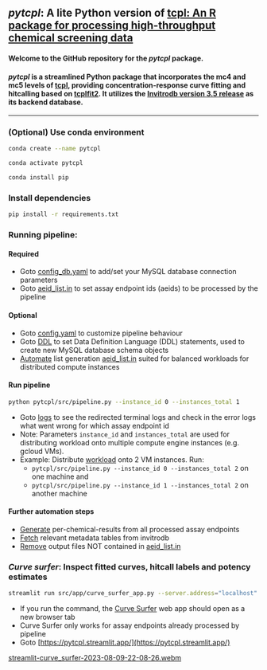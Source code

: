 ## _pytcpl_: A lite Python version of [tcpl: An R package for processing high-throughput chemical screening data](https://github.com/USEPA/CompTox-ToxCast-tcpl)

#### Welcome to the GitHub repository for the _pytcpl_ package.

#### _pytcpl_ is a streamlined Python package that incorporates the **mc4** and **mc5** levels of [tcpl](https://github.com/USEPA/CompTox-ToxCast-tcpl), providing concentration-response curve fitting and hitcalling based on [tcplfit2](https://github.com/USEPA/CompTox-ToxCast-tcplFit2). It utilizes the [Invitrodb version 3.5 release](https://cfpub.epa.gov/si/si_public_record_Report.cfm?dirEntryId=355484&Lab=CCTE) as its backend database.
___

### (Optional) Use conda environment

```bash
conda create --name pytcpl
```

```bash
conda activate pytcpl
```

```bash
conda install pip
```

### Install dependencies

```bash 
pip install -r requirements.txt
```

### Running pipeline:

#### Required

- Goto [config_db.yaml](config/config_db.yaml) to add/set your MySQL database connection parameters
- Goto [aeid_list.in](config/aeid_list.in) to set assay endpoint ids (aeids) to be processed by the pipeline
  
#### Optional

- Goto [config.yaml](config/config.yaml) to customize pipeline behaviour
- Goto [DDL](config/DDL) to set Data Definition Language (DDL) statements, used to create new MySQL database schema
  objects
- [Automate](src/pipeline/pipeline_setup.py) list generation [aeid_list.in](config/aeid_list.in) suited for balanced workloads for distributed compute instances 

#### Run pipeline

```bash 
python pytcpl/src/pipeline.py --instance_id 0 --instances_total 1
```

- Goto [logs](logs) to see the redirected terminal logs and check in the error logs what went wrong for which assay
  endpoint id
- Note: Parameters `instance_id` and `instances_total` are used for distributing workload onto multiple compute engine
  instances (e.g. gcloud VMs).
- Example: Distribute [workload](config/aeid_list.in) onto 2 VM instances. Run:
    - `pytcpl/src/pipeline.py --instance_id 0 --instances_total 2` on one machine and
    - `pytcpl/src/pipeline.py --instance_id 1 --instances_total 2` on another machine
  
#### Further automation steps
- [Generate](src/pipeline/pipeline_wrapup.py) per-chemical-results from all processed assay endpoints
- [Fetch](src/utils/generating_code/fetch_db_tables.py) relevant metadata tables from invitrodb
- [Remove](src/utils/generating_code/remove_output_files_not_in_aeid_list.py) output files NOT contained in [aeid_list.in](config/aeid_list.in)

### _Curve surfer_: Inspect fitted curves, hitcall labels and potency estimates

```bash
streamlit run src/app/curve_surfer_app.py --server.address="localhost"
```

- If you run the command, the [Curve Surfer](http://localhost:8501/) web app should open as a new browser tab
- Curve Surfer only works for assay endpoints already processed by pipeline
- Goto [https://pytcpl.streamlit.app/](https://pytcpl.streamlit.app/)

[streamlit-curve_surfer-2023-08-09-22-08-26.webm](https://github.com/rbBosshard/pytcpl/assets/100019212/0578d442-826b-4c78-b95e-9f0447408123)

